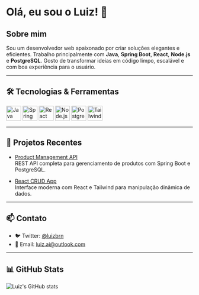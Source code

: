 # Olá, eu sou o Luiz! 👋

## Sobre mim

Sou um desenvolvedor web apaixonado por criar soluções elegantes e eficientes. Trabalho principalmente com **Java**, **Spring Boot**, **React**, **Node.js** e **PostgreSQL**.
Gosto de transformar ideias em código limpo, escalável e com boa experiência para o usuário.

---

## 🛠 Tecnologias & Ferramentas

<div>
  <img alt="Java" width="40" height="40" src="https://cdn.jsdelivr.net/gh/devicons/devicon/icons/java/java-original.svg" />
  <img alt="Spring Boot" width="40" height="40" src="https://cdn.jsdelivr.net/gh/devicons/devicon/icons/spring/spring-original.svg" />
  <img alt="React" width="40" height="40" src="https://cdn.jsdelivr.net/gh/devicons/devicon/icons/react/react-original.svg" />
  <img alt="Node.js" width="40" height="40" src="https://cdn.jsdelivr.net/gh/devicons/devicon/icons/nodejs/nodejs-original.svg" />
  <img alt="PostgreSQL" width="40" height="40" src="https://cdn.jsdelivr.net/gh/devicons/devicon/icons/postgresql/postgresql-original.svg" />
  <img alt="TailwindCSS" width="40" height="40" src="https://cdn.jsdelivr.net/gh/devicons/devicon/icons/tailwindcss/tailwindcss-plain.svg" />
</div>

---

## 🚀 Projetos Recentes

- [Product Management API](https://github.com/LuizzJS/rest-api)  
  REST API completa para gerenciamento de produtos com Spring Boot e PostgreSQL.

- [React CRUD App](https://github.com/LuizzJS/crud-frontend)  
  Interface moderna com React e Tailwind para manipulação dinâmica de dados.

---

## 📫 Contato

- 🐦 Twitter: [@luizbrn](https://x.com/luizbrn)
- 📧 Email: luiz.ai@outlook.com

---

## 📊 GitHub Stats

![Luiz's GitHub stats](https://github-readme-stats.vercel.app/api?username=LuizzJS&show_icons=true&theme=radical)
